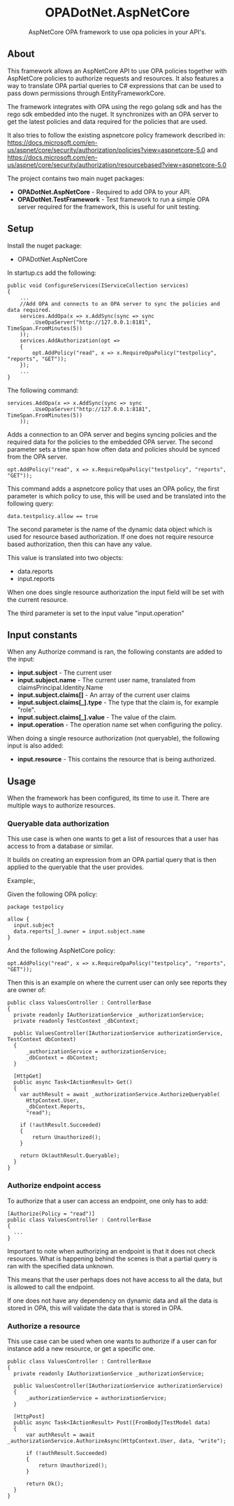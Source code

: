 <br />
<p align="center">
  <h1 align="center">OPADotNet.AspNetCore</h1>

  <p align="center">
    AspNetCore OPA framework to use opa policies in your API's.
</p>



<!-- ABOUT THE PROJECT -->
## About

This framework allows an AspNetCore API to use OPA policies together with AspNetCore policies to authorize requests and resources. It also features a way to translate OPA partial queries to C# expressions that can be used to pass down permissions through EntityFrameworkCore.

The framework integrates with OPA using the rego golang sdk and has the rego sdk embedded into the nuget. It synchronizes with an OPA server to get the latest policies and data required for the policies that are used.

It also tries to follow the existing aspnetcore policy framework described in: https://docs.microsoft.com/en-us/aspnet/core/security/authorization/policies?view=aspnetcore-5.0 and https://docs.microsoft.com/en-us/aspnet/core/security/authorization/resourcebased?view=aspnetcore-5.0

The project contains two main nuget packages:

* **OPADotNet.AspNetCore** - Required to add OPA to your API.
* **OPADotNet.TestFramework** - Test framework to run a simple OPA server required for the framework, this is useful for unit testing. 


## Setup

Install the nuget package:

* OPADotNet.AspNetCore

In startup.cs add the following:

```
public void ConfigureServices(IServiceCollection services)
{
    ...
    //Add OPA and connects to an OPA server to sync the policies and data required.
    services.AddOpa(x => x.AddSync(sync => sync
        .UseOpaServer("http://127.0.0.1:8181", TimeSpan.FromMinutes(5))
    ));
    services.AddAuthorization(opt =>
    {
        opt.AddPolicy("read", x => x.RequireOpaPolicy("testpolicy", "reports", "GET"));
    });
    ...
}
```

The following command:
```
services.AddOpa(x => x.AddSync(sync => sync
        .UseOpaServer("http://127.0.0.1:8181", TimeSpan.FromMinutes(5))
    ));
```
Adds a connection to an OPA server and begins syncing policies and the required data for the policies to the embedded OPA server. The second parameter sets a time span how often data and policies should be synced from the OPA server.

```
opt.AddPolicy("read", x => x.RequireOpaPolicy("testpolicy", "reports", "GET"));
```
This command adds a aspnetcore policy that uses an OPA policy, the first parameter is which policy to use, this will be used and be translated into the following query:

```
data.testpolicy.allow == true
```
The second parameter is the name of the dynamic data object which is used for resource based authorization. If one does not require resource based authorization, then this can have any value.

This value is translated into two objects:

* data.reports
* input.reports

When one does single resource authorization the input field will be set with the current resource.

The third parameter is set to the input value "input.operation"

## Input constants

When any Authorize command is ran, the following constants are added to the input:

* **input.subject** - The current user
* **input.subject.name** - The current user name, translated from claimsPrincipal.Identity.Name
* **input.subject.claims[]** - An array of the current user claims
* **input.subject.claims[_].type** - The type that the claim is, for example "role".
* **input.subject.claims[_].value** - The value of the claim.
* **input.operation** - The operation name set when configuring the policy.

When doing a single resource authorization (not queryable), the following input is also added:

* **input.resource** - This contains the resource that is being authorized. 

## Usage

When the framework has been configured, its time to use it. There are multiple ways to authorize resources.

### Queryable data authorization

This use case is when one wants to get a list of resources that a user has access to from a database or similar.

It builds on creating an expression from an OPA partial query that is then applied to the queryable that the user provides.

Example:,

Given the following OPA policy:

```
package testpolicy

allow {
  input.subject
  data.reports[_].owner = input.subject.name
}
```

And the following AspNetCore policy:

```
opt.AddPolicy("read", x => x.RequireOpaPolicy("testpolicy", "reports", "GET"));
```

Then this is an example on where the current user can only see reports they are owner of:

```
public class ValuesController : ControllerBase
{
  private readonly IAuthorizationService _authorizationService;
  private readonly TestContext _dbContext;

  public ValuesController(IAuthorizationService authorizationService, TestContext dbContext)
  {
      _authorizationService = authorizationService;
      _dbContext = dbContext;
  }

  [HttpGet]
  public async Task<IActionResult> Get()
  {
    var authResult = await _authorizationService.AuthorizeQueryable(
      HttpContext.User, 
      _dbContext.Reports, 
      "read");

    if (!authResult.Succeeded)
    {
        return Unauthorized();
    }

    return Ok(authResult.Queryable);
  }
}
```

### Authorize endpoint access

To authorize that a user can access an endpoint, one only has to add:

```
[Authorize(Policy = "read")]
public class ValuesController : ControllerBase
{
  ...
}
```

Important to note when authorizing an endpoint is that it does not check resources. What is happening behind the scenes is that a partial query is ran with the specified data unknown.

This means that the user perhaps does not have access to all the data, but is allowed to call the endpoint.

If one does not have any dependency on dynamic data and all the data is stored in OPA, this will validate the data that is stored in OPA.

### Authorize a resource

This use case can be used when one wants to authorize if a user can for instance add a new resource, or get a specific one.

```
public class ValuesController : ControllerBase
{
  private readonly IAuthorizationService _authorizationService;

  public ValuesController(IAuthorizationService authorizationService)
  {
      _authorizationService = authorizationService;
  }

  [HttpPost]
  public async Task<IActionResult> Post([FromBody]TestModel data)
  {
      var authResult = await _authorizationService.AuthorizeAsync(HttpContext.User, data, "write");

      if (!authResult.Succeeded)
      {
          return Unauthorized();
      }

      return Ok();
  }
}
```

